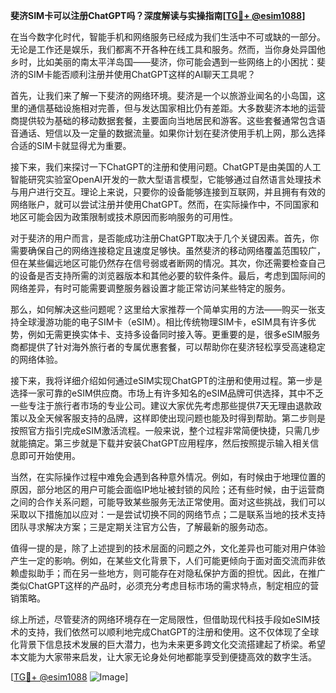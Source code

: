 **斐济SIM卡可以注册ChatGPT吗？深度解读与实操指南[[TG💪+ @esim1088](https://t.me/s/esim1088)]**

在当今数字化时代，智能手机和网络服务已经成为我们生活中不可或缺的一部分。无论是工作还是娱乐，我们都离不开各种在线工具和服务。然而，当你身处异国他乡时，比如美丽的南太平洋岛国——斐济，你可能会遇到一些网络上的小困扰：斐济的SIM卡能否顺利注册并使用ChatGPT这样的AI聊天工具呢？

首先，让我们来了解一下斐济的网络环境。斐济是一个以旅游业闻名的小岛国，这里的通信基础设施相对完善，但与发达国家相比仍有差距。大多数斐济本地的运营商提供较为基础的移动数据套餐，主要面向当地居民和游客。这些套餐通常包含语音通话、短信以及一定量的数据流量。如果你计划在斐济使用手机上网，那么选择合适的SIM卡就显得尤为重要。

接下来，我们来探讨一下ChatGPT的注册和使用问题。ChatGPT是由美国的人工智能研究实验室OpenAI开发的一款大型语言模型，它能够通过自然语言处理技术与用户进行交互。理论上来说，只要你的设备能够连接到互联网，并且拥有有效的网络账户，就可以尝试注册并使用ChatGPT。然而，在实际操作中，不同国家和地区可能会因为政策限制或技术原因而影响服务的可用性。

对于斐济的用户而言，是否能成功注册ChatGPT取决于几个关键因素。首先，你需要确保自己的网络连接稳定且速度足够快。虽然斐济的移动网络覆盖范围较广，但在某些偏远地区可能仍然存在信号弱或者断网的情况。其次，你还需要检查自己的设备是否支持所需的浏览器版本和其他必要的软件条件。最后，考虑到国际间的网络差异，有时可能需要调整服务器设置才能正常访问某些特定的服务。

那么，如何解决这些问题呢？这里给大家推荐一个简单实用的方法——购买一张支持全球漫游功能的电子SIM卡（eSIM）。相比传统物理SIM卡，eSIM具有许多优势，例如无需更换实体卡、支持多设备同时接入等。更重要的是，很多eSIM服务商都提供了针对海外旅行者的专属优惠套餐，可以帮助你在斐济轻松享受高速稳定的网络体验。

接下来，我将详细介绍如何通过eSIM实现ChatGPT的注册和使用过程。第一步是选择一家可靠的eSIM供应商。市场上有许多知名的eSIM品牌可供选择，其中不乏一些专注于旅行者市场的专业公司。建议大家优先考虑那些提供7天无理由退款政策以及全天候客服支持的品牌，这样即使出现问题也能及时得到帮助。第二步则是按照官方指引完成eSIM激活流程。一般来说，整个过程非常简便快捷，只需几步就能搞定。第三步就是下载并安装ChatGPT应用程序，然后按照提示输入相关信息即可开始使用。

当然，在实际操作过程中难免会遇到各种意外情况。例如，有时候由于地理位置的原因，部分地区的用户可能会面临IP地址被封锁的风险；还有些时候，由于运营商之间的合作关系问题，可能导致某些服务无法正常使用。面对这些挑战，我们可以采取以下措施加以应对：一是尝试切换不同的网络节点；二是联系当地的技术支持团队寻求解决方案；三是定期关注官方公告，了解最新的服务动态。

值得一提的是，除了上述提到的技术层面的问题之外，文化差异也可能对用户体验产生一定的影响。例如，在某些文化背景下，人们可能更倾向于面对面交流而非依赖虚拟助手；而在另一些地方，则可能存在对隐私保护方面的担忧。因此，在推广类似ChatGPT这样的产品时，必须充分考虑目标市场的需求特点，制定相应的营销策略。

综上所述，尽管斐济的网络环境存在一定局限性，但借助现代科技手段如eSIM技术的支持，我们依然可以顺利地完成ChatGPT的注册和使用。这不仅体现了全球化背景下信息技术发展的巨大潜力，也为未来更多跨文化交流搭建起了桥梁。希望本文能为大家带来启发，让大家无论身处何地都能享受到便捷高效的数字生活。

[[TG💪+ @esim1088](https://t.me/s/esim1088) ![Image](https://i.postimg.cc/4NQfJmqS/Snipaste-2025-05-13-00-14-12.png)]